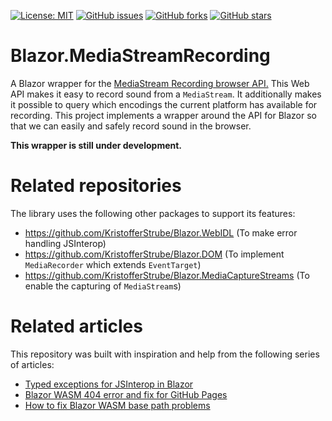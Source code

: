 [![License: MIT](https://img.shields.io/badge/License-MIT-yellow.svg)](/LICENSE)
[![GitHub issues](https://img.shields.io/github/issues/KristofferStrube/Blazor.MediaStreamRecording)](https://github.com/KristofferStrube/Blazor.MediaStreamRecording/issues)
[![GitHub forks](https://img.shields.io/github/forks/KristofferStrube/Blazor.MediaStreamRecording)](https://github.com/KristofferStrube/Blazor.MediaStreamRecording/network/members)
[![GitHub stars](https://img.shields.io/github/stars/KristofferStrube/Blazor.MediaStreamRecording)](https://github.com/KristofferStrube/Blazor.MediaStreamRecording/stargazers)
<!--
[![NuGet Downloads (official NuGet)](https://img.shields.io/nuget/dt/KristofferStrube.Blazor.MediaStreamRecording?label=NuGet%20Downloads)](https://www.nuget.org/packages/KristofferStrube.Blazor.MediaStreamRecording/)
-->

# Blazor.MediaStreamRecording
A Blazor wrapper for the [MediaStream Recording browser API.](https://www.w3.org/TR/mediastream-recording/)
This Web API makes it easy to record sound from a `MediaStream`.
It additionally makes it possible to query which encodings the current platform has available for recording.
This project implements a wrapper around the API for Blazor so that we can easily and safely record sound in the browser.

**This wrapper is still under development.**
<!--
# Demo
The sample project can be demoed at https://kristofferstrube.github.io/Blazor.MediaStreamRecording/

On each page, you can find the corresponding code for the example in the top right corner.

On the [API Coverage Status](https://kristofferstrube.github.io/Blazor.MediaStreamRecording/Status) page, you can see how much of the WebIDL specs this wrapper has covered.
-->

# Related repositories
The library uses the following other packages to support its features:
- https://github.com/KristofferStrube/Blazor.WebIDL (To make error handling JSInterop)
- https://github.com/KristofferStrube/Blazor.DOM (To implement `MediaRecorder` which extends `EventTarget`)
- https://github.com/KristofferStrube/Blazor.MediaCaptureStreams (To enable the capturing of `MediaStream`s)

# Related articles
This repository was built with inspiration and help from the following series of articles:

- [Typed exceptions for JSInterop in Blazor](https://kristoffer-strube.dk/post/typed-exceptions-for-jsinterop-in-blazor/)
- [Blazor WASM 404 error and fix for GitHub Pages](https://blog.elmah.io/blazor-wasm-404-error-and-fix-for-github-pages/)
- [How to fix Blazor WASM base path problems](https://blog.elmah.io/how-to-fix-blazor-wasm-base-path-problems/)
